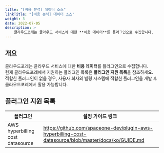 ```yaml
---
title: "[비용 분석] 데이터 소스"
linkTitle: "[비용 분석] 데이터 소스"
weight: 3
date: 2022-07-05
description: >
    클라우드포레는 클라우드 서비스에 대한 **비용 데이터**를 플러그인으로 수집합니다.
---
```


## 개요

클라우드포레는 클라우드 서비스에 대한 **비용 데이터**를 플러그인으로 수집합니다.  
현재 클라우드포레에서 지원하는 플러그인 목록은 **플러그인 지원 목록**을 참조하세요.  
적합한 플러그인이 없을 경우, 사용자 회사의 빌링 시스템에 적합한 플러그인을 개발 후  
클라우드포레에서 활용 가능합니다.

## 플러그인 지원 목록

| **플러그인** | **설정 가이드 링크** |
| --- | --- |
| AWS hyperbilling cost datasource | https://github.com/spaceone-dev/plugin-aws-hyperbilling-cost-datasource/blob/master/docs/ko/GUIDE.md |